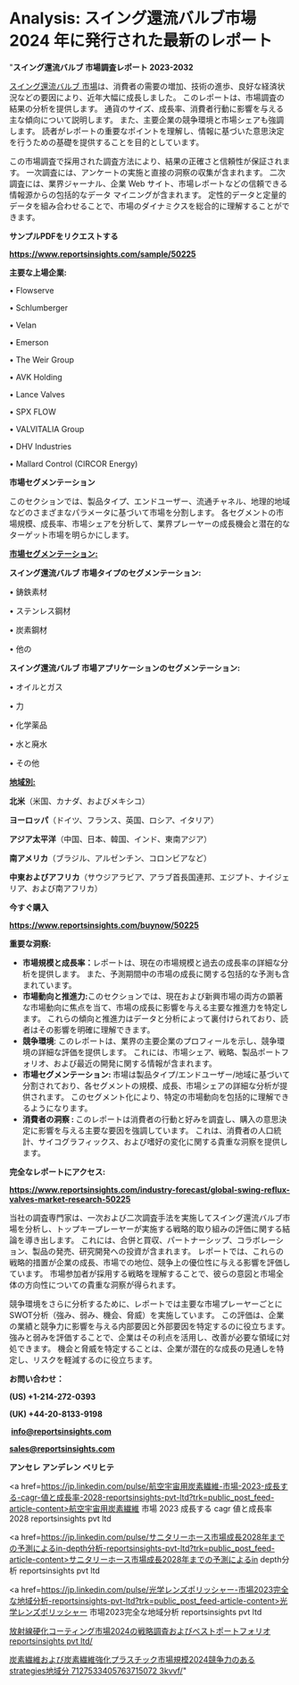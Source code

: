 # Analysis: スイング還流バルブ市場 2024 年に発行された最新のレポート

"<strong>スイング還流バルブ 市場調査レポート 2023-2032</strong>

<a href=https://www.reportsinsights.com/sample/50225>スイング還流バルブ 市場</a>は、消費者の需要の増加、技術の進歩、良好な経済状況などの要因により、近年大幅に成長しました。 このレポートは、市場調査の結果の分析を提供します。 通貨のサイズ、成長率、消費者行動に影響を与える主な傾向について説明します。 また、主要企業の競争環境と市場シェアも強調します。 読者がレポートの重要なポイントを理解し、情報に基づいた意思決定を行うための基礎を提供することを目的としています。

この市場調査で採用された調査方法により、結果の正確さと信頼性が保証されます。 一次調査には、アンケートの実施と直接の洞察の収集が含まれます。 二次調査には、業界ジャーナル、企業 Web サイト、市場レポートなどの信頼できる情報源からの包括的なデータ マイニングが含まれます。 定性的データと定量的データを組み合わせることで、市場のダイナミクスを総合的に理解することができます。

<strong><b>サンプルPDFをリクエストする</b></strong>

<a href=https://www.reportsinsights.com/sample/50225><strong><u>https://www.reportsinsights.com/sample/50225</u></strong></a>

<strong>主要な上場企業:</strong>

• Flowserve

• Schlumberger

• Velan

• Emerson

• The Weir Group

• AVK Holding

• Lance Valves

• SPX FLOW

• VALVITALIA Group

• DHV Industries

• Mallard Control (CIRCOR Energy)

<strong>市場セグメンテーション</strong>

このセクションでは、製品タイプ、エンドユーザー、流通チャネル、地理的地域などのさまざまなパラメータに基づいて市場を分割します。 各セグメントの市場規模、成長率、市場シェアを分析して、業界プレーヤーの成長機会と潜在的なターゲット市場を明らかにします。

<strong><u>市場セグメンテーション</u></strong><strong><u>:</u></strong>

<strong>スイング還流バルブ 市場タイプのセグメンテーション:</strong>

• 鋳鉄素材

• ステンレス鋼材

• 炭素鋼材

• 他の

<strong>スイング還流バルブ 市場アプリケーションのセグメンテーション:</strong>

• オイルとガス

• 力

• 化学薬品

• 水と廃水

• その他

<strong><u>地域別</u></strong><strong><u>:</u></strong>

<strong>北米</strong>（米国、カナダ、およびメキシコ）

<strong>ヨーロッパ</strong>（ドイツ、フランス、英国、ロシア、イタリア）

<strong>アジア太平洋</strong>（中国、日本、韓国、インド、東南アジア）

<strong>南アメリカ</strong>（ブラジル、アルゼンチン、コロンビアなど）

<strong>中東およびアフリカ</strong>（サウジアラビア、アラブ首長国連邦、エジプト、ナイジェリア、および南アフリカ）

<strong>今すぐ購入</strong>

<a href=https://www.reportsinsights.com/buynow/50225><strong><u>https://www.reportsinsights.com/buynow/50225</u></strong></a>

<strong>重要な洞察:</strong>
<ul>
  <li><strong>市場規模と成長率：</strong>レポートは、現在の市場規模と過去の成長率の詳細な分析を提供します。 また、予測期間中の市場の成長に関する包括的な予測も含まれています。</li>
  <li><strong>市場動向と推進力:</strong>このセクションでは、現在および新興市場の両方の顕著な市場動向に焦点を当て、市場の成長に影響を与える主要な推進力を特定します。 これらの傾向と推進力はデータと分析によって裏付けられており、読者はその影響を明確に理解できます。</li>
  <li><strong>競争環境</strong>: このレポートは、業界の主要企業のプロフィールを示し、競争環境の詳細な評価を提供します。 これには、市場シェア、戦略、製品ポートフォリオ、および最近の開発に関する情報が含まれます。</li>
  <li><strong>市場セグメンテーション: </strong>市場は製品タイプ/エンドユーザー/地域に基づいて分割されており、各セグメントの規模、成長、市場シェアの詳細な分析が提供されます。 このセグメント化により、特定の市場動向を包括的に理解できるようになります。</li>
  <li><strong>消費者の洞察 : </strong>このレポートは消費者の行動と好みを調査し、購入の意思決定に影響を与える主要な要因を強調しています。 これは、消費者の人口統計、サイコグラフィックス、および嗜好の変化に関する貴重な洞察を提供します。</li>
</ul>
<strong>完全なレポートにアクセス:</strong>

<a href=https://www.reportsinsights.com/industry-forecast/global-swing-reflux-valves-market-research-50225><strong><u><b>https://www.reportsinsights.com/industry-forecast/global-swing-reflux-valves-market-research-50225</b></u></strong></a>

当社の調査専門家は、一次および二次調査手法を実施してスイング還流バルブ市場を分析し、トップキープレーヤーが実施する戦略的取り組みの評価に関する結論を導き出します。 これには、合併と買収、パートナーシップ、コラボレーション、製品の発売、研究開発への投資が含まれます。 レポートでは、これらの戦略的措置が企業の成長、市場での地位、競争上の優位性に与える影響を評価しています。 市場参加者が採用する戦略を理解することで、彼らの意図と市場全体の方向性についての貴重な洞察が得られます。

競争環境をさらに分析するために、レポートでは主要な市場プレーヤーごとにSWOT分析（強み、弱み、機会、脅威）を実施しています。 この評価は、企業の業績と競争力に影響を与える内部要因と外部要因を特定するのに役立ちます。 強みと弱みを評価することで、企業はその利点を活用し、改善が必要な領域に対処できます。 機会と脅威を特定することは、企業が潜在的な成長の見通しを特定し、リスクを軽減するのに役立ちます。

<strong>お問い合わせ：</strong>

<strong>(US) +1-214-272-0393</strong>

<strong>(UK) +44-20-8133-9198</strong>

<strong> </strong><a href=info@reportsinsights.com><strong><u>info@reportsinsights.com</u></strong></a>

<a href=sales@reportsinsights.com><strong><u>sales@reportsinsights.com</u></strong></a>

<strong>アンセレ アンデレン ベリヒテ</strong>

<a href=https://jp.linkedin.com/pulse/航空宇宙用炭素繊維-市場-2023-成長する-cagr-値と成長率-2028-reportsinsights-pvt-ltd?trk=public_post_feed-article-content>航空宇宙用炭素繊維 市場 2023 成長する cagr 値と成長率 2028 reportsinsights pvt ltd</a>

<a href=https://jp.linkedin.com/pulse/サニタリーホース市場成長2028年までの予測によるin-depth分析-reportsinsights-pvt-ltd?trk=public_post_feed-article-content>サニタリーホース市場成長2028年までの予測によるin depth分析 reportsinsights pvt ltd</a>

<a href=https://jp.linkedin.com/pulse/光学レンズポリッシャー-市場2023完全な地域分析-reportsinsights-pvt-ltd?trk=public_post_feed-article-content>光学レンズポリッシャー 市場2023完全な地域分析 reportsinsights pvt ltd</a>

<a href=https://www.linkedin.com/pulse/放射線硬化コーティング市場2024の戦略調査およびベストポートフォリオ-reportsinsights-pvt-ltd/>放射線硬化コーティング市場2024の戦略調査およびベストポートフォリオ reportsinsights pvt ltd/</a>

<a href=https://www.linkedin.com/pulse/炭素繊維および炭素繊維強化プラスチック市場規模2024競争力のあるstrategies地域分-7127533405763715072-3kvvf/>炭素繊維および炭素繊維強化プラスチック市場規模2024競争力のあるstrategies地域分 7127533405763715072 3kvvf/</a>"
